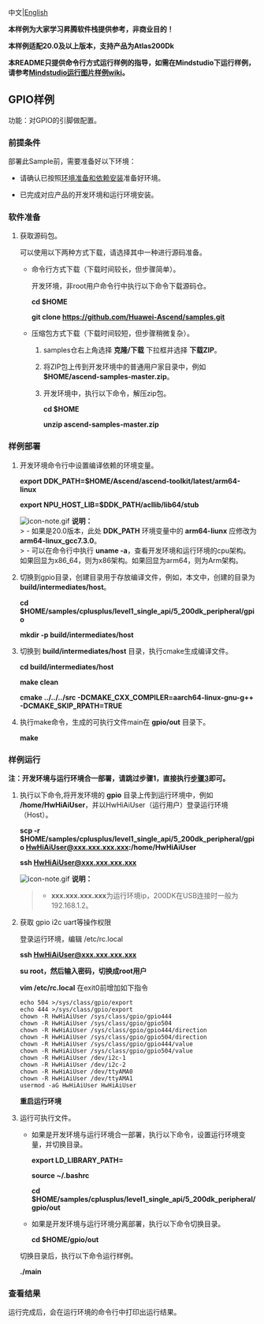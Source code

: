 中文|[English](README.md)

**本样例为大家学习昇腾软件栈提供参考，非商业目的！**

**本样例适配20.0及以上版本，支持产品为Atlas200Dk**

**本README只提供命令行方式运行样例的指导，如需在Mindstudio下运行样例，请参考[Mindstudio运行图片样例wiki](https://github.com/Huawei-Ascend/samples/wikis/Mindstudio%E8%BF%90%E8%A1%8C%E5%9B%BE%E7%89%87%E6%A0%B7%E4%BE%8B?sort_id=3164874)。**

## GPIO样例

功能：对GPIO的引脚做配置。

### 前提条件

部署此Sample前，需要准备好以下环境：

- 请确认已按照[环境准备和依赖安装](../../../environment)准备好环境。

- 已完成对应产品的开发环境和运行环境安装。

### 软件准备

1. 获取源码包。

   可以使用以下两种方式下载，请选择其中一种进行源码准备。

    - 命令行方式下载（下载时间较长，但步骤简单）。

        开发环境，非root用户命令行中执行以下命令下载源码仓。

       **cd $HOME**

       **git clone https://github.com/Huawei-Ascend/samples.git**

    - 压缩包方式下载（下载时间较短，但步骤稍微复杂）。

        1. samples仓右上角选择 **克隆/下载** 下拉框并选择 **下载ZIP**。

        2. 将ZIP包上传到开发环境中的普通用户家目录中，例如 **$HOME/ascend-samples-master.zip**。

        3. 开发环境中，执行以下命令，解压zip包。

            **cd $HOME**

            **unzip ascend-samples-master.zip**



### 样例部署
 
1. 开发环境命令行中设置编译依赖的环境变量。

 
     **export DDK_PATH=$HOME/Ascend/ascend-toolkit/latest/arm64-linux**

     **export NPU_HOST_LIB=$DDK_PATH/acllib/lib64/stub**

     ![](https://images.gitee.com/uploads/images/2020/1106/160652_6146f6a4_5395865.gif "icon-note.gif") **说明：**  
        > - 如果是20.0版本，此处 **DDK_PATH** 环境变量中的 **arm64-liunx** 应修改为 **arm64-linux_gcc7.3.0**。    
        > - 可以在命令行中执行 **uname -a**，查看开发环境和运行环境的cpu架构。如果回显为x86_64，则为x86架构。如果回显为arm64，则为Arm架构。

2. 切换到gpio目录，创建目录用于存放编译文件，例如，本文中，创建的目录为 **build/intermediates/host**。

    **cd $HOME/samples/cplusplus/level1_single_api/5_200dk_peripheral/gpio**

    **mkdir -p build/intermediates/host**

3. 切换到 **build/intermediates/host** 目录，执行cmake生成编译文件。

      **cd build/intermediates/host**

      **make clean**
    
      **cmake \.\./\.\./\.\./src -DCMAKE_CXX_COMPILER=aarch64-linux-gnu-g++ -DCMAKE_SKIP_RPATH=TRUE**

4. 执行make命令，生成的可执行文件main在 **gpio/out** 目录下。

    **make**

### 样例运行


**注：开发环境与运行环境合一部署，请跳过步骤1，直接执行[步骤3](#step_3)即可。**   

1. 执行以下命令,将开发环境的 **gpio** 目录上传到运行环境中，例如 **/home/HwHiAiUser**，并以HwHiAiUser（运行用户）登录运行环境（Host）。

    **scp -r $HOME/samples/cplusplus/level1_single_api/5_200dk_peripheral/gpio HwHiAiUser@xxx.xxx.xxx.xxx:/home/HwHiAiUser**

    **ssh HwHiAiUser@xxx.xxx.xxx.xxx**    

    ![](https://images.gitee.com/uploads/images/2020/1106/160652_6146f6a4_5395865.gif "icon-note.gif") **说明：**  
    > - **xxx.xxx.xxx.xxx**为运行环境ip，200DK在USB连接时一般为192.168.1.2。

2. 获取 gpio i2c uart等操作权限

   登录运行环境，编辑 /etc/rc.local 

   **ssh HwHiAiUser@xxx.xxx.xxx.xxx**

   **su root，然后输入密码，切换成root用户**
    
   **vim /etc/rc.local** 在exit0前增加如下指令
    ```
    echo 504 >/sys/class/gpio/export
    echo 444 >/sys/class/gpio/export
    chown -R HwHiAiUser /sys/class/gpio/gpio444
    chown -R HwHiAiUser /sys/class/gpio/gpio504
    chown -R HwHiAiUser /sys/class/gpio/gpio444/direction
    chown -R HwHiAiUser /sys/class/gpio/gpio504/direction
    chown -R HwHiAiUser /sys/class/gpio/gpio444/value
    chown -R HwHiAiUser /sys/class/gpio/gpio504/value
    chown -R HwHiAiUser /dev/i2c-1
    chown -R HwHiAiUser /dev/i2c-2
    chown -R HwHiAiUser /dev/ttyAMA0
    chown -R HwHiAiUser /dev/ttyAMA1
    usermod -aG HwHiAiUser HwHiAiUser
    ```
   
   **重启运行环境**

3. <a name="step_2"></a>运行可执行文件。

    - 如果是开发环境与运行环境合一部署，执行以下命令，设置运行环境变量，并切换目录。

      **export LD_LIBRARY_PATH=**

      **source ~/.bashrc**
        
      **cd $HOME/samples/cplusplus/level1_single_api/5_200dk_peripheral/gpio/out**

    - 如果是开发环境与运行环境分离部署，执行以下命令切换目录。
    
      **cd $HOME/gpio/out**

    切换目录后，执行以下命令运行样例。

    **./main**

### 查看结果

运行完成后，会在运行环境的命令行中打印出运行结果。